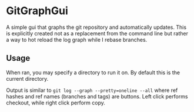 # GitGraphGui

A simple gui that graphs the git repository and automatically updates.  This is
explicitly created not as a replacement from the command line but rather a way
to hot reload the log graph while I rebase branches.

## Usage

When ran, you may specify a directory to run it on.  By default this is the
current directory.

Output is similar to `git log --graph --pretty=oneline --all` where ref hashes
and ref names (branches and tags) are buttons.  Left click performs checkout,
while right click perform copy.

